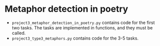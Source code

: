 # Metaphor detection in poetry
* `project3_metaphor_detection_in_poetry.py` contains code for the first two tasks. The tasks are implemented in functions, and they must be called.
* `project3_type3_metaphors.py` contains code for the 3-5 tasks.
